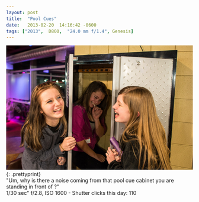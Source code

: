 ```yaml
---
layout: post
title:  "Pool Cues"
date:   2013-02-20  14:16:42 -0600
tags: ["2013",  D800,  "24.0 mm f/1.4", Genesis]
---
```

![:title](/images/2013/2013_0220_DSC_4884.jpg)
{: .prettyprint}  
"Um, why is there a noise coming from that pool cue cabinet you are standing in front of ?"  
1/30 sec" f/2.8, ISO 1600 - Shutter clicks this day: 110